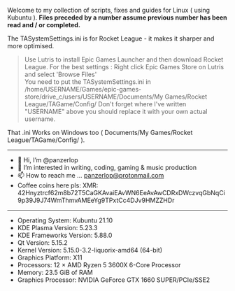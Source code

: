 Welcome to my collection of scripts, fixes and guides for Linux ( using Kubuntu ).
<b> Files preceded by a number assume previous number has been read and / or completed. </b>

The TASystemSettings.ini is for Rocket League - it makes it sharper and more optimised. 

> Use Lutris to install Epic Games Launcher and then download Rocket League. 
> For the best settings : Right click Epic Games Store on Lutris and select 'Browse Files'  
> You need to put the TASystemSettings.ini in /home/USERNAME/Games/epic-games-store/drive_c/users/USERNAME/Documents/My Games/Rocket League/TAGame/Config/
>Don't forget where I've written "USERNAME" above you should replace it with your own actual username.

That .ini Works on Windows too ( Documents/My Games/Rocket League/TAGame/Config/ ).

_________________________________________________________________
- 👋 Hi, I’m @panzerlop
- 👀 I’m interested in writing, coding, gaming & music production
- 📫 How to reach me ... panzerlop@protonmail.com
- Coffee coins here pls: XMR: 42Hnyztrcf62m8b72T5CaGKAvaiEAvWN6EeAvAwCDRxDWczvqGbNqCi9p39J9J74WmThmvAMEeYg9TPxtCc4DJv9HMZZHDr
_________________________________________________________________

- Operating System: Kubuntu 21.10 
- KDE Plasma Version: 5.23.3 
- KDE Frameworks Version: 5.88.0 
- Qt Version: 5.15.2 
- Kernel Version: 5.15.0-3.2-liquorix-amd64 (64-bit) 
- Graphics Platform: X11 
- Processors: 12 × AMD Ryzen 5 3600X 6-Core Processor 
- Memory: 23.5 GiB of RAM 
- Graphics Processor: NVIDIA GeForce GTX 1660 SUPER/PCIe/SSE2 
